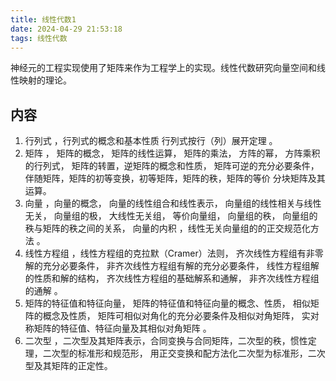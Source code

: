 ```yaml
---
title: 线性代数1
date: 2024-04-29 21:53:18
tags: 线性代数
---
```

神经元的工程实现使用了矩阵来作为工程学上的实现。线性代数研究向量空间和线性映射的理论。

## 内容
1. 行列式 ，行列式的概念和基本性质 行列式按行（列）展开定理 。
2. 矩阵 ， 矩阵的概念， 矩阵的线性运算， 矩阵的乘法， 方阵的幂， 方阵乘积的行列式， 矩阵的转置，逆矩阵的概念和性质， 矩阵可逆的充分必要条件， 伴随矩阵，矩阵的初等变换，初等矩阵，矩阵的秩，矩阵的等价 分块矩阵及其运算。 
3. 向量 ，向量的概念， 向量的线性组合和线性表示， 向量组的线性相关与线性无关， 向量组的极， 大线性无关组， 等价向量组， 向量组的秩， 向量组的秩与矩阵的秩之间的关系， 向量的内积 ，线性无关向量组的的正交规范化方法 。
4. 线性方程组 ，线性方程组的克拉默（Cramer）法则， 齐次线性方程组有非零解的充分必要条件， 非齐次线性方程组有解的充分必要条件， 线性方程组解的性质和解的结构， 齐次线性方程组的基础解系和通解， 非齐次线性方程组的通解 。
5. 矩阵的特征值和特征向量， 矩阵的特征值和特征向量的概念、性质， 相似矩阵的概念及性质， 矩阵可相似对角化的充分必要条件及相似对角矩阵， 实对称矩阵的特征值、特征向量及其相似对角矩阵 。
6. 二次型 ，二次型及其矩阵表示，合同变换与合同矩阵，二次型的秩，惯性定理，二次型的标准形和规范形， 用正交变换和配方法化二次型为标准形，二次型及其矩阵的正定性。 
 

